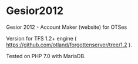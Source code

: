 Gesior2012
==========

Gesior 2012 - Account Maker (website) for OTSes

Version for TFS 1.2+ engine ( https://github.com/otland/forgottenserver/tree/1.2 ).

Tested on PHP 7.0 with MariaDB.